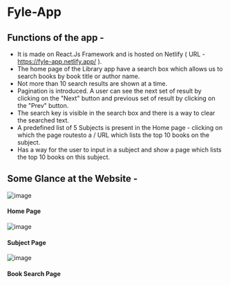 # Fyle-App
## Functions of the app -
- It is made on React.Js Framework and is hosted on Netlify ( URL - https://fyle-app.netlify.app/ ).
- The home page of the Library app have a search box which allows us to search books by book title or author name.
- Not more than 10 search results are shown at a time.
- Pagination is introduced. A user can see the next set of result by clicking on the "Next" button and previous set of result by clicking on the "Prev" button.
- The search key is visible in the search box and there is a way to clear the searched text.
- A predefined list of 5 Subjects is present in the Home page - clicking on which the page routesto a /<subject> URL which lists the top 10 books on the subject.
- Has a way for the user to input in a subject and show a page which lists the top 10 books on this subject.

## Some Glance at the Website -

![image](https://user-images.githubusercontent.com/69206138/217385861-8d981e42-cbe7-4173-b46d-bb9f8063696f.png)
#### Home Page

![image](https://user-images.githubusercontent.com/69206138/217385926-02ff242e-ca45-4918-8dcc-4f1ba7e524f5.png)
#### Subject Page

![image](https://user-images.githubusercontent.com/69206138/217386068-f555d9b9-d317-4a2f-bf95-f9b73e35333f.png)
#### Book Search Page
